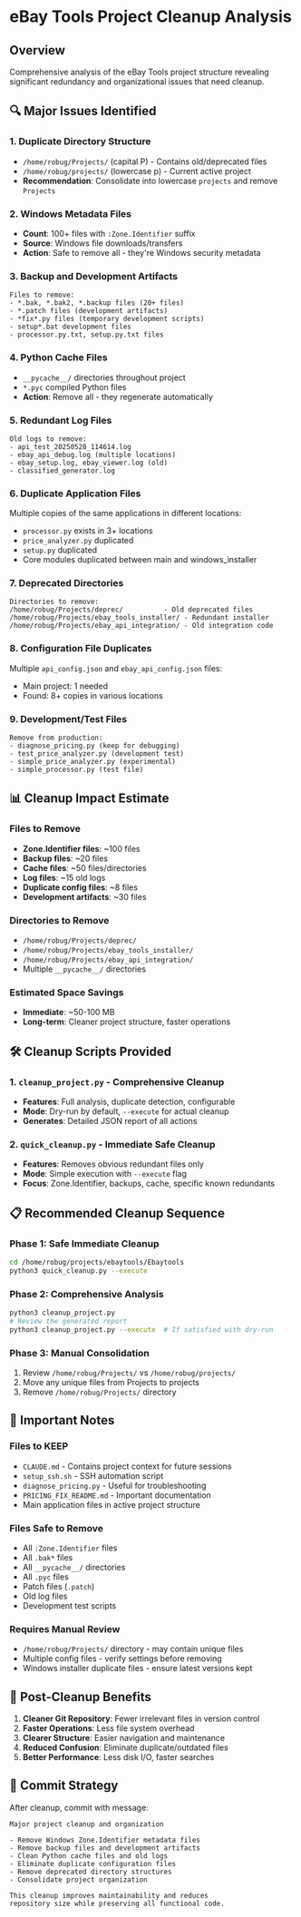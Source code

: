 # eBay Tools Project Cleanup Analysis

## Overview
Comprehensive analysis of the eBay Tools project structure revealing significant redundancy and organizational issues that need cleanup.

## 🔍 Major Issues Identified

### 1. **Duplicate Directory Structure**
- `/home/robug/Projects/` (capital P) - Contains old/deprecated files
- `/home/robug/projects/` (lowercase p) - Current active project
- **Recommendation**: Consolidate into lowercase `projects` and remove `Projects`

### 2. **Windows Metadata Files**
- **Count**: 100+ files with `:Zone.Identifier` suffix
- **Source**: Windows file downloads/transfers
- **Action**: Safe to remove all - they're Windows security metadata

### 3. **Backup and Development Artifacts**
```
Files to remove:
- *.bak, *.bak2, *.backup files (20+ files)
- *.patch files (development artifacts)
- *fix*.py files (temporary development scripts)
- setup*.bat development files
- processor.py.txt, setup.py.txt files
```

### 4. **Python Cache Files**
- `__pycache__/` directories throughout project
- `*.pyc` compiled Python files
- **Action**: Remove all - they regenerate automatically

### 5. **Redundant Log Files**
```
Old logs to remove:
- api_test_20250528_114614.log
- ebay_api_debug.log (multiple locations)
- ebay_setup.log, ebay_viewer.log (old)
- classified_generator.log
```

### 6. **Duplicate Application Files**
Multiple copies of the same applications in different locations:
- `processor.py` exists in 3+ locations
- `price_analyzer.py` duplicated
- `setup.py` duplicated
- Core modules duplicated between main and windows_installer

### 7. **Deprecated Directories**
```
Directories to remove:
/home/robug/Projects/deprec/          - Old deprecated files
/home/robug/Projects/ebay_tools_installer/ - Redundant installer
/home/robug/Projects/ebay_api_integration/ - Old integration code
```

### 8. **Configuration File Duplicates**
Multiple `api_config.json` and `ebay_api_config.json` files:
- Main project: 1 needed
- Found: 8+ copies in various locations

### 9. **Development/Test Files**
```
Remove from production:
- diagnose_pricing.py (keep for debugging)
- test_price_analyzer.py (development test)
- simple_price_analyzer.py (experimental)
- simple_processor.py (test file)
```

## 📊 Cleanup Impact Estimate

### Files to Remove
- **Zone.Identifier files**: ~100 files
- **Backup files**: ~20 files  
- **Cache files**: ~50 files/directories
- **Log files**: ~15 old logs
- **Duplicate config files**: ~8 files
- **Development artifacts**: ~30 files

### Directories to Remove
- `/home/robug/Projects/deprec/`
- `/home/robug/Projects/ebay_tools_installer/`
- `/home/robug/Projects/ebay_api_integration/`
- Multiple `__pycache__/` directories

### Estimated Space Savings
- **Immediate**: ~50-100 MB
- **Long-term**: Cleaner project structure, faster operations

## 🛠️ Cleanup Scripts Provided

### 1. `cleanup_project.py` - Comprehensive Cleanup
- **Features**: Full analysis, duplicate detection, configurable
- **Mode**: Dry-run by default, `--execute` for actual cleanup
- **Generates**: Detailed JSON report of all actions

### 2. `quick_cleanup.py` - Immediate Safe Cleanup  
- **Features**: Removes obvious redundant files only
- **Mode**: Simple execution with `--execute` flag
- **Focus**: Zone.Identifier, backups, cache, specific known redundants

## 📋 Recommended Cleanup Sequence

### Phase 1: Safe Immediate Cleanup
```bash
cd /home/robug/projects/ebaytools/Ebaytools
python3 quick_cleanup.py --execute
```

### Phase 2: Comprehensive Analysis
```bash
python3 cleanup_project.py
# Review the generated report
python3 cleanup_project.py --execute  # If satisfied with dry-run
```

### Phase 3: Manual Consolidation
1. Review `/home/robug/Projects/` vs `/home/robug/projects/`
2. Move any unique files from Projects to projects
3. Remove `/home/robug/Projects/` directory

## 🚨 Important Notes

### Files to KEEP
- `CLAUDE.md` - Contains project context for future sessions
- `setup_ssh.sh` - SSH automation script
- `diagnose_pricing.py` - Useful for troubleshooting
- `PRICING_FIX_README.md` - Important documentation
- Main application files in active project structure

### Files Safe to Remove
- All `:Zone.Identifier` files
- All `.bak*` files  
- All `__pycache__/` directories
- All `.pyc` files
- Patch files (`.patch`)
- Old log files
- Development test scripts

### Requires Manual Review
- `/home/robug/Projects/` directory - may contain unique files
- Multiple config files - verify settings before removing
- Windows installer duplicate files - ensure latest versions kept

## 🎯 Post-Cleanup Benefits

1. **Cleaner Git Repository**: Fewer irrelevant files in version control
2. **Faster Operations**: Less file system overhead
3. **Clearer Structure**: Easier navigation and maintenance
4. **Reduced Confusion**: Eliminate duplicate/outdated files
5. **Better Performance**: Less disk I/O, faster searches

## 📝 Commit Strategy

After cleanup, commit with message:
```
Major project cleanup and organization

- Remove Windows Zone.Identifier metadata files
- Remove backup files and development artifacts  
- Clean Python cache files and old logs
- Eliminate duplicate configuration files
- Remove deprecated directory structures
- Consolidate project organization

This cleanup improves maintainability and reduces
repository size while preserving all functional code.
```